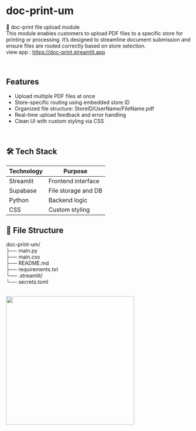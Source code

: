 # doc-print-um

📄 doc-print file upload module <br>
This module enables customers to upload PDF files to a specific store for printing or processing. It’s designed to streamline document submission and ensure files are routed correctly based on store selection. <br>
view app : https://doc-print.streamlit.app

<br>

## Features
- Upload multiple PDF files at once
- Store-specific routing using embedded store ID
- Organized file structure: StoreID/UserName/FileName.pdf
- Real-time upload feedback and error handling
- Clean UI with custom styling via CSS

<br>

## 🛠️ Tech Stack
| Technology  | Purpose                |
|-------------|------------------------|
| Streamlit   | Frontend interface     |
| Supabase    | File storage and DB    |
| Python      | Backend logic          |
| CSS         | Custom styling         |



## 📁 File Structure 
doc-print-um/ <br>
├── main.py   <br>
├── main.css  <br>
├── README.md <br>
├── requirements.txt  <br>
└── .streamlit/       <br>
    └── secrets.toml  <br>



<br>
<img src="https://i.ibb.co/1YG3gfxX/Screenshot-20250712-104827-Chrome.jpg" width="350">
<br>

